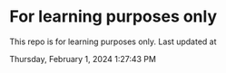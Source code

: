 # For learning purposes only
This repo is for learning purposes only.
Last updated at

Thursday, February 1, 2024 1:27:43 PM

